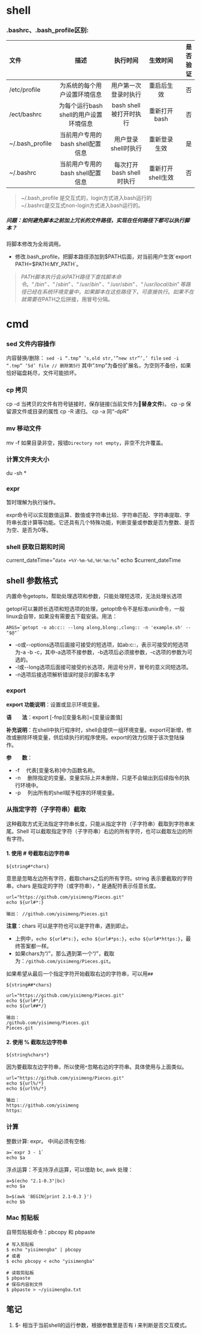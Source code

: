 # shell 

### .bashrc、.bash_profile区别: 

| 文件 | 描述 | 执行时间 | 生效时间 | 是否验证 |
| :-- | :-: | :--: | :--: | --: |
| /etc/profile | 为系统的每个用户设置环境信息 | 用户第一次登录时执行 | 重启后生效 | 否 |
| /ect/bashrc | 为每个运行bash shell的用户设置环境信息 | bash shell被打开时执行 | 重新打开bash | 否 |
| ~/.bash_profile | 当前用户专用的bash shell配置信息 | 用户登录shell时执行 | 重新登录生效 | 是 |
| ~/.bashrc | 当前用户专用的bash shell配置信息 | 每次打开bash shell时执行 | 重新打开shell生效 | 否 |

> ~/.bash_profile 是交互式的，login方式进入bash运行的	
> ~/.bashrc是交互式non-login方式进入bash运行的。


##### 问题：如何避免脚本之前加上冗长的文件路径，实现在任何路径下都可以执行脚本？
将脚本修改为全局调用。

* 修改.bash_profile，把脚本路径添加到$PATH后面，对当前用户生效`export PATH=$PATH:MY_PATH`。

> $PATH脚本执行会从PATH路径下查找脚本命令。
> “/bin”、“/sbin”、“/usr/bin”、“/usr/sbin”、“/usr/local/bin”等路径已经在系统环境变量中，如果脚本在这些路径下，可直接执行。如果不在就需要在$PATH之后拼接，用冒号分隔。

# cmd

### sed 文件内容操作
内容替换/删除：
`sed -i “.tmp” ’s,old str,’”new str”’,’ file`
`sed -i “.tmp” ‘5d’ file // 删除第5行`
其中“.tmp”为备份扩展名，为空则不备份，如果恰好磁盘耗尽，文件可能损坏。

### cp 拷贝
cp -d 当拷贝的文件有符号链接时，保存链接(当前文件为**替身文件**)。
cp -p 保留源文件或目录的属性
cp -R 递归。
cp -a 同“-dpR”

### mv 移动文件
mv -f 如果目录非空，报错`Directory not empty`，非空不允许覆盖。

### 计算文件夹大小
du -sh *

### expr

暂时理解为执行操作。

expr命令可以实现数值运算、数值或字符串比较、字符串匹配、字符串提取、字符串长度计算等功能。它还具有几个特殊功能，判断变量或参数是否为整数、是否为空、是否为0等。

### shell 获取日期和时间

current_dateTime="`date +%Y-%m-%d,%H:%m:%s`"
echo $current_dateTime

## shell 参数格式

内置命令getopts，帮助处理选项和参数，只能处理短选项，无法处理长选项

getopt可以兼顾长选项和短选项的处理，getopt命令不是标准unix命令，一般linux会自带，如果没有需要去下载安装。用法：
```
ARGS=`getopt -o ab:c:: --long along,blong:,clong:: -n 'example.sh' -- "$@"`
```
* -o或--options选项后面接可接受的短选项，如ab:c::，表示可接受的短选项为-a -b -c，其中-a选项不接参数，-b选项后必须接参数，-c选项的参数为可选的。
* -l或--long选项后面接可接受的长选项，用逗号分开，冒号的意义同短选项。
* -n选项后接选项解析错误时提示的脚本名字 

### export

**export 功能说明**：设置或显示环境变量。

**语　　法**：export [-fnp][变量名称]=[变量设置值]

**补充说明**：在shell中执行程序时，shell会提供一组环境变量。export可新增，修改或删除环境变量，供后续执行的程序使用。export的效力仅限于该次登陆操作。

**参　　数**：

* -f 　代表[变量名称]中为函数名称。
* -n 　删除指定的变量。变量实际上并未删除，只是不会输出到后续指令的执行环境中。
* -p 　列出所有的shell赋予程序的环境变量。


### 从指定字符（子字符串）截取

这种截取方式无法指定字符串长度，只能从指定字符（子字符串）截取到字符串末尾。Shell 可以截取指定字符（子字符串）右边的所有字符，也可以截取左边的所有字符。

#### 1. 使用 \# 号截取右边字符串

`${string#*chars}`

意思是忽略左边所有字符，截取chars之后的所有字符。string 表示要截取的字符串，chars 是指定的字符（或字符串），* 是通配符表示任意长度。

```
url="https://github.com/yisimeng/Pieces.git"
echo ${url#*:}

输出： //github.com/yisimeng/Pieces.git
```

**注意**：chars 可以是字符也可以是字符串，遇到即止。

* 上例中，`echo ${url#*s:}`，`echo ${url#*ps:}`，`echo ${url#*https:}`，最终答案都一样。
* 如果chars为“/”，那么遇到第一个“/”，截取为：`/github.com/yisimeng/Pieces.git`。

如果希望从最后一个指定字符开始截取右边的字符串，可以用`##`

`${string##*chars}`

```
url="https://github.com/yisimeng/Pieces.git"
echo ${url#*/}
echo ${url##*/}

输出： 
/github.com/yisimeng/Pieces.git
Pieces.git
```

#### 2. 使用 % 截取左边字符串

`${string%chars*}`

因为要截取左边字符串，所以使用`*`忽略右边的字符串。具体使用与上面类似。

```
url="https://github.com/yisimeng/Pieces.git"
echo ${url%/*}
echo ${url%%/*}

输出： 
https://github.com/yisimeng
https:
```

### 计算

整数计算: expr。 中间必须有空格:

```
a=`expr 3 - 1`
echo $a
```

浮点运算：不支持浮点运算，可以借助 bc, awk 处理：

```
a=$(echo "2.1-0.3"|bc)
echo $a

b=$(awk 'BEGIN{print 2.1-0.3 }')
echo $b
```

### Mac 剪贴板

自带剪贴板命令：pbcopy 和 pbpaste

```
# 写入剪贴板
$ echo "yisimengba" | pbcopy
# 或者
$ echo pbcopy < echo "yisimengba"

# 读取剪贴板
$ pbpaste
# 保存内容到文件
$ pbpaste > ~/yisimengba.txt
```

## 笔记

1. $- 相当于当前shell的运行参数，根据参数里是否有 i 来判断是否交互模式。